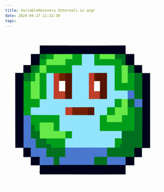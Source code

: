 ```yaml
---
title: VariableRecovery Internals in angr
date: 2024-04-27 11:32:30
tags:
---
```


![](VariableRecovery-Internals-in-angr/avatar.png)